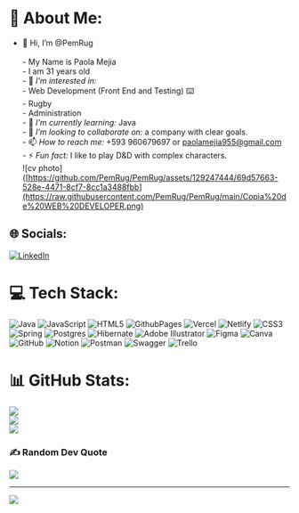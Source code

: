 # 💫 About Me:
- 👋 Hi, I’m @PemRug<br><br>- My Name is Paola Mejia <br>- I am 31 years old<br>- 👀 *I’m interested in:*<br>- Web Development (Front End and Testing) ⌨️<br>- Rugby<br>- Administration<br>- 🌱 *I’m currently learning:* Java<br>- 💞️ *I’m looking to collaborate on:* a company with clear goals.<br>- 📫 *How to reach me:* +593 960679697 or paolamejia955@gmail.com<br>- ⚡ *Fun fact:* I like to play D&D with complex characters.<br>![cv photo]([https://github.com/PemRug/PemRug/assets/129247444/69d57663-528e-4471-8cf7-8cc1a3488fbb](https://raw.githubusercontent.com/PemRug/PemRug/main/Copia%20de%20WEB%20DEVELOPER.png)<br><!---<br>PemRug/PemRug is a ✨ special ✨ repository because its `README.md` (this file) appears on your GitHub profile.<br>You can click the Preview link to take a look at your changes.<br>--->


## 🌐 Socials:
[![LinkedIn](https://img.shields.io/badge/LinkedIn-%230077B5.svg?logo=linkedin&logoColor=white)](https://linkedin.com/in/https://www.linkedin.com/in/paola-mejia-rosero/) 

# 💻 Tech Stack:
![Java](https://img.shields.io/badge/java-%23ED8B00.svg?style=for-the-badge&logo=openjdk&logoColor=white) ![JavaScript](https://img.shields.io/badge/javascript-%23323330.svg?style=for-the-badge&logo=javascript&logoColor=%23F7DF1E) ![HTML5](https://img.shields.io/badge/html5-%23E34F26.svg?style=for-the-badge&logo=html5&logoColor=white) ![GithubPages](https://img.shields.io/badge/github%20pages-121013?style=for-the-badge&logo=github&logoColor=white) ![Vercel](https://img.shields.io/badge/vercel-%23000000.svg?style=for-the-badge&logo=vercel&logoColor=white) ![Netlify](https://img.shields.io/badge/netlify-%23000000.svg?style=for-the-badge&logo=netlify&logoColor=#00C7B7) ![CSS3](https://img.shields.io/badge/css3-%231572B6.svg?style=for-the-badge&logo=css3&logoColor=white) ![Spring](https://img.shields.io/badge/spring-%236DB33F.svg?style=for-the-badge&logo=spring&logoColor=white) ![Postgres](https://img.shields.io/badge/postgres-%23316192.svg?style=for-the-badge&logo=postgresql&logoColor=white) ![Hibernate](https://img.shields.io/badge/Hibernate-59666C?style=for-the-badge&logo=Hibernate&logoColor=white) ![Adobe Illustrator](https://img.shields.io/badge/adobe%20illustrator-%23FF9A00.svg?style=for-the-badge&logo=adobe%20illustrator&logoColor=white) ![Figma](https://img.shields.io/badge/figma-%23F24E1E.svg?style=for-the-badge&logo=figma&logoColor=white) ![Canva](https://img.shields.io/badge/Canva-%2300C4CC.svg?style=for-the-badge&logo=Canva&logoColor=white) ![GitHub](https://img.shields.io/badge/github-%23121011.svg?style=for-the-badge&logo=github&logoColor=white) ![Notion](https://img.shields.io/badge/Notion-%23000000.svg?style=for-the-badge&logo=notion&logoColor=white) ![Postman](https://img.shields.io/badge/Postman-FF6C37?style=for-the-badge&logo=postman&logoColor=white) ![Swagger](https://img.shields.io/badge/-Swagger-%23Clojure?style=for-the-badge&logo=swagger&logoColor=white) ![Trello](https://img.shields.io/badge/Trello-%23026AA7.svg?style=for-the-badge&logo=Trello&logoColor=white)
# 📊 GitHub Stats:
![](https://github-readme-stats.vercel.app/api?username=PemRug&theme=shadow_blue&hide_border=false&include_all_commits=false&count_private=false)<br/>
![](https://github-readme-streak-stats.herokuapp.com/?user=PemRug&theme=shadow_blue&hide_border=false)<br/>
![](https://github-readme-stats.vercel.app/api/top-langs/?username=PemRug&theme=shadow_blue&hide_border=false&include_all_commits=false&count_private=false&layout=compact)

### ✍️ Random Dev Quote
![](https://quotes-github-readme.vercel.app/api?type=horizontal&theme=radical)

---
[![](https://visitcount.itsvg.in/api?id=PemRug&icon=4&color=0)](https://visitcount.itsvg.in)

<!-- Proudly created with GPRM ( https://gprm.itsvg.in ) -->

